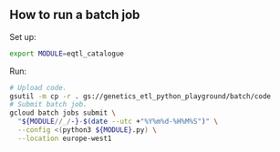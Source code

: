 ## How to run a batch job

Set up:
```bash
export MODULE=eqtl_catalogue
```

Run:
```bash
# Upload code.
gsutil -m cp -r . gs://genetics_etl_python_playground/batch/code
# Submit batch job.
gcloud batch jobs submit \
  "${MODULE//_/-}-$(date --utc +"%Y%m%d-%H%M%S")" \
  --config <(python3 ${MODULE}.py) \
  --location europe-west1
```
